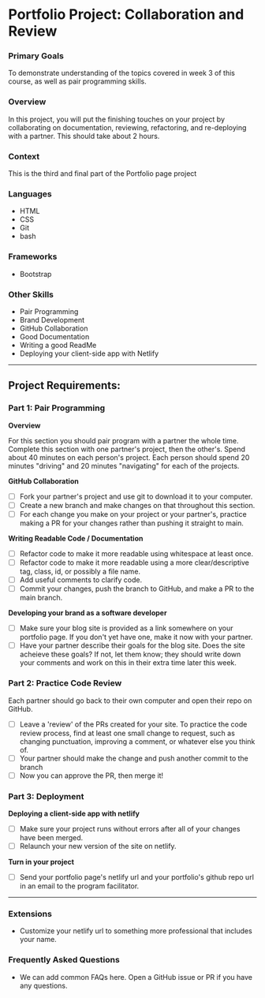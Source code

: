 # Portfolio Project: Collaboration and Review

### Primary Goals

To demonstrate understanding of the topics covered in week 3 of this course, as well as pair programming skills.

### Overview

In this project, you will put the finishing touches on your project by collaborating on documentation, reviewing, refactoring, and re-deploying with a partner. This should take about 2 hours.

### Context

This is the third and final part of the Portfolio page project

### Languages

- HTML
- CSS
- Git
- bash

### Frameworks

- Bootstrap

### Other Skills

- Pair Programming
- Brand Development
- GitHub Collaboration
- Good Documentation
- Writing a good ReadMe
- Deploying your client-side app with Netlify

---

## Project Requirements:

### Part 1: Pair Programming

**Overview**

For this section you should pair program with a partner the whole time. Complete this section with one partner's project, then the other's. Spend about 40 minutes on each person's project. Each person should spend 20 minutes "driving" and 20 minutes "navigating" for each of the projects.

**GitHub Collaboration**

- [ ] Fork your partner's project and use git to download it to your computer.
- [ ] Create a new branch and make changes on that throughout this section.
- [ ] For each change you make on your project or your partner's, practice making a PR for your changes rather than pushing it straight to main.

**Writing Readable Code / Documentation**

- [ ] Refactor code to make it more readable using whitespace at least once.
- [ ] Refactor code to make it more readable using a more clear/descriptive tag, class, id, or possibly a file name.
- [ ] Add useful comments to clarify code.
- [ ] Commit your changes, push the branch to GitHub, and make a PR to the main branch.

**Developing your brand as a software developer**

- [ ] Make sure your blog site is provided as a link somewhere on your portfolio page. If you don't yet have one, make it now with your partner.
- [ ] Have your partner describe their goals for the blog site. Does the site acheieve these goals? If not, let them know; they should write down your comments and work on this in their extra time later this week.

### Part 2: Practice Code Review

Each partner should go back to their own computer and open their repo on GitHub.

- [ ] Leave a 'review' of the PRs created for your site. To practice the code review process, find at least one small change to request, such as changing punctuation, improving a comment, or whatever else you think of.
- [ ] Your partner should make the change and push another commit to the branch
- [ ] Now you can approve the PR, then merge it!

### Part 3: Deployment

**Deploying a client-side app with netlify**

- [ ] Make sure your project runs without errors after all of your changes have been merged.
- [ ] Relaunch your new version of the site on netlify.

**Turn in your project**

- [ ] Send your portfolio page's netlify url and your portfolio's github repo url in an email to the program facilitator.

---

### Extensions

- Customize your netlify url to something more professional that includes your name.

### Frequently Asked Questions

- We can add common FAQs here. Open a GitHub issue or PR if you have any questions.
